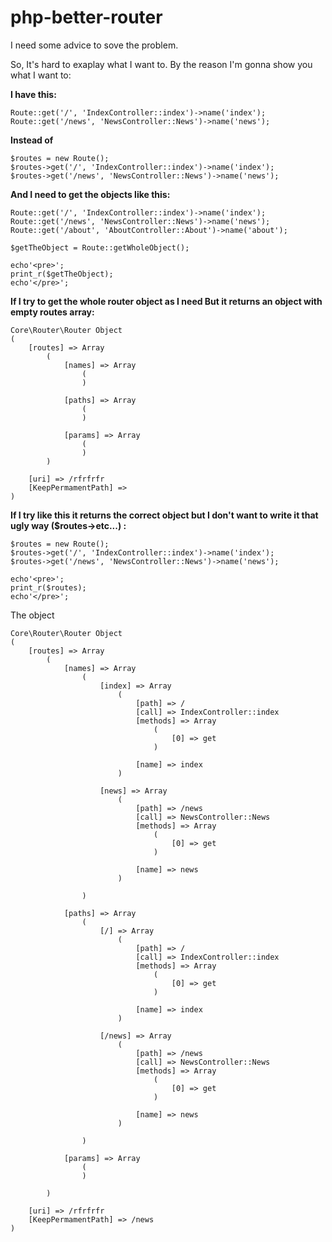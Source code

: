 # php-better-router



I need some advice to sove the problem.

So, It's hard to exaplay what I want to. By the reason I'm gonna show you what I want to:

**I have this:**

    Route::get('/', 'IndexController::index')->name('index');
    Route::get('/news', 'NewsController::News')->name('news');

**Instead of** 

    $routes = new Route();
    $routes->get('/', 'IndexController::index')->name('index');
    $routes->get('/news', 'NewsController::News')->name('news');

**And I need to get the objects like this:**

    Route::get('/', 'IndexController::index')->name('index');
    Route::get('/news', 'NewsController::News')->name('news');
    Route::get('/about', 'AboutController::About')->name('about');
    
    $getTheObject = Route::getWholeObject();
    
    echo'<pre>';
    print_r($getTheObject);
    echo'</pre>';


**If I try to get the whole router object as I need But it returns an object with empty routes array:**

    Core\Router\Router Object
    (
        [routes] => Array
            (
                [names] => Array
                    (
                    )
    
                [paths] => Array
                    (
                    )
    
                [params] => Array
                    (
                    )
            )
    
        [uri] => /rfrfrfr
        [KeepPermamentPath] => 
    )





**If I try like this it returns the correct object but I don't want to write it that ugly way ($routes->etc...) :**

    $routes = new Route();
    $routes->get('/', 'IndexController::index')->name('index');
    $routes->get('/news', 'NewsController::News')->name('news');
    
    echo'<pre>';
    print_r($routes);
    echo'</pre>';

The object

    Core\Router\Router Object
    (
        [routes] => Array
            (
                [names] => Array
                    (
                        [index] => Array
                            (
                                [path] => /
                                [call] => IndexController::index
                                [methods] => Array
                                    (
                                        [0] => get
                                    )
    
                                [name] => index
                            )
    
                        [news] => Array
                            (
                                [path] => /news
                                [call] => NewsController::News
                                [methods] => Array
                                    (
                                        [0] => get
                                    )
    
                                [name] => news
                            )
    
                    )
    
                [paths] => Array
                    (
                        [/] => Array
                            (
                                [path] => /
                                [call] => IndexController::index
                                [methods] => Array
                                    (
                                        [0] => get
                                    )
    
                                [name] => index
                            )
    
                        [/news] => Array
                            (
                                [path] => /news
                                [call] => NewsController::News
                                [methods] => Array
                                    (
                                        [0] => get
                                    )
    
                                [name] => news
                            )
    
                    )
    
                [params] => Array
                    (
                    )
    
            )
    
        [uri] => /rfrfrfr
        [KeepPermamentPath] => /news
    )






